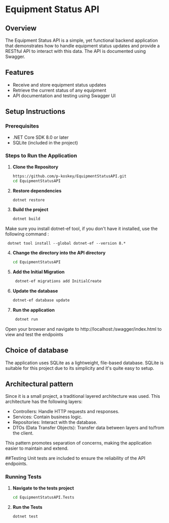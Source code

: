 # Equipment Status API

## Overview

The Equipment Status API is a simple, yet functional backend application that demonstrates how to handle equipment status updates and provide a RESTful API to interact with this data. 
The API is documented using Swagger.

## Features

- Receive and store equipment status updates
- Retrieve the current status of any equipment
- API documentation and testing using Swagger UI

## Setup Instructions

### Prerequisites

- .NET Core SDK 8.0 or later
- SQLite (included in the project)

### Steps to Run the Application

1. **Clone the Repository**

   ```bash
   https://github.com/p-koskey/EquipmentStatusAPI.git
   cd EquipmentStatusAPI

2. **Restore dependencies**
 
     ```bash
     dotnet restore

3. **Build the project**
 
     ```bash
     dotnet build

Make sure you install dotnet-ef tool, if you don't have it installed, use the following command :    
   
     dotnet tool install --global dotnet-ef --version 8.*
     
4. **Change the directory into the API directory**

      ```bash
     cd EquipmentStatusAPI
     
5. **Add the Initial Migration**
 
    ```bash
     dotnet-ef migrations add InitialCreate

6. **Update the database**

     ```bash
     dotnet-ef database update

8. **Run the application**

    ```bash
     dotnet run

Open your browser and navigate to http://localhost:<port>/swagger/index.html to view and test the endpoints
     
## Choice of database
The application uses SQLite as a lightweight, file-based database. SQLite is suitable for this project due to its simplicity and it's quite easy to setup. 

## Architectural pattern
Since it is a small project, a traditional layered architecture was used.
This architecture has the following layers:

- Controllers: Handle HTTP requests and responses.
- Services: Contain business logic.
- Repositories: Interact with the database.
- DTOs (Data Transfer Objects): Transfer data between layers and to/from the client.

This pattern promotes separation of concerns, making the application easier to maintain and extend.

##Testing
Unit tests are included to ensure the reliability of the API endpoints. 

### Running Tests
1. **Navigate to the tests project**
   
     ```bash
    cd EquipmentStatusAPI.Tests
     
3. **Run the Tests**
   
     ```bash
    dotnet test
